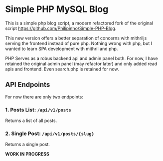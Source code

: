 # Simple PHP MySQL Blog

This is a simple php blog script, a modern refactored fork of the original script <https://github.com/Philipinho/Simple-PHP-Blog>.

This new version offers a better separation of concerns with mithriljs serving the frontend instead of pure php. Nothing wrong with php, but I wanted to learn SPA development with mithril and php.

PHP Serves as a robus backend api and admin panel both. For now, I have retained the original admin panel (may refactor later) and only added read apis and frontend. Even search.php is retained for now.

## API Endpoints

For now there are only two endpoints:

### 1. Posts List: `/api/v1/posts`

Returns a list of all posts.

### 2. Single Post: `/api/v1/posts/{slug}`

Returns a single post.

**WORK IN PROGRESS**
